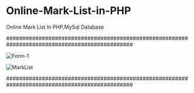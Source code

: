 # Online-Mark-List-in-PHP
Online Mark List In PHP,MySql Database

###############################################################################################

![Form-1](https://user-images.githubusercontent.com/75982069/113677975-f52a5e00-96df-11eb-8e37-b34b1552cd98.PNG)

![MarkList](https://user-images.githubusercontent.com/75982069/113677978-f65b8b00-96df-11eb-9f0f-81e5181a47a5.PNG)


###############################################################################################
